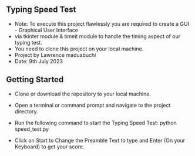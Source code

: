 ## Typing Speed Test
* Note: To execute this project flawlessly you are required to create a GUI - Graphical User Interface
* via tkinter module & timeit module to handle the timing aspect of our typing test.
* You need to clone this project on your local machine.
* Project by Lawrence maduabuchi
* Date: 9th July 2023

## Getting Started
* Clone or download the repository to your local machine.

* Open a terminal or command prompt and navigate to the project directory.

* Run the following command to start the Typing Speed Test: python speed_test.py
* Click on Start to Change the Preamble Text to type and Enter (On your Keyboard) to get your score.
